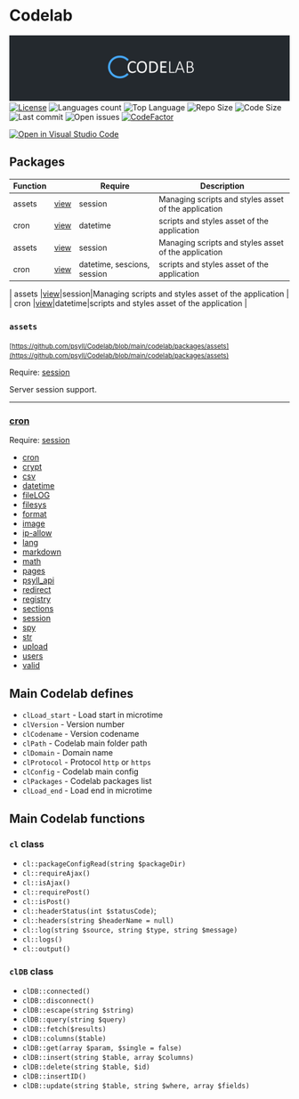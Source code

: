 # Codelab


![Codelab Logo](https://raw.githubusercontent.com/psyll/Codelab/main/docs/assets/logo.png)
[![License](https://badgen.net/badge/license/PPCL)](https://psyll.com/license/ppcl-psyll-public-code-license)
![Languages count](https://img.shields.io/github/languages/count/psyll/Codelab)
![Top Language](https://img.shields.io/github/languages/top/psyll/Codelab)
![Repo Size](https://img.shields.io/github/repo-size/psyll/Codelab)
![Code Size](https://img.shields.io/github/languages/code-size/psyll/Codelab)
![Last commit](https://img.shields.io/github/last-commit/psyll/Codelab)
![Open issues](https://img.shields.io/github/issues-raw/psyll/Codelab)
[![CodeFactor](https://www.codefactor.io/repository/github/psyll/codelab/badge?s=ae31d6f3226bdf7bbf736f7337658a3f3d6a7fbd)](https://www.codefactor.io/repository/github/psyll)

[![Open in Visual Studio Code](https://open.vscode.dev/badges/open-in-vscode.svg)](https://open.vscode.dev/psyll/Codelab)


## Packages

| Function | | Require| Description |
|-------------|-------------|-------------|-------------|
| assets |[view](https://github.com/psyll/Codelab/blob/main/codelab/packages/assets)|session|Managing scripts and styles asset of the application |
| cron |[view](https://github.com/psyll/Codelab/blob/main/codelab/packages/assets)|datetime|scripts and styles asset of the application |
| assets |[view](https://github.com/psyll/Codelab/blob/main/codelab/packages/assets)|session|Managing scripts and styles asset of the application |
| cron |[view](https://github.com/psyll/Codelab/blob/main/codelab/packages/assets)|datetime, sescions, session|scripts and styles asset of the application |

| assets |[view](https://github.com/psyll/Codelab/blob/main/codelab/packages/assets)|session|Managing scripts and styles asset of the application |
| cron |[view](https://github.com/psyll/Codelab/blob/main/codelab/packages/assets)|datetime|scripts and styles asset of the application |


### `assets`

<small>[https://github.com/psyll/Codelab/blob/main/codelab/packages/assets](https://github.com/psyll/Codelab/blob/main/codelab/packages/assets)</small>


Require: [session](https://github.com/psyll/Codelab/blob/main/codelab/packages/session)

Server session support.

---

### [cron](https://github.com/psyll/Codelab/blob/main/codelab/packages/assets)

Require: [session](https://github.com/psyll/Codelab/blob/main/codelab/packages/session)


 -  [cron](https://github.com/psyll/Codelab/blob/main/codelab/packages/cron)
 -  [crypt](https://github.com/psyll/Codelab/blob/main/codelab/packages/crypt)
 -  [csv](https://github.com/psyll/Codelab/blob/main/codelab/packages/csv)
 -  [datetime](https://github.com/psyll/Codelab/blob/main/codelab/packages/datetime)
 -  [fileLOG](https://github.com/psyll/Codelab/blob/main/codelab/packages/fileLOG)
 -  [filesys](https://github.com/psyll/Codelab/blob/main/codelab/packages/filesys)
 -  [format](https://github.com/psyll/Codelab/blob/main/codelab/packages/format)
 -  [image](https://github.com/psyll/Codelab/blob/main/codelab/packages/image)
 -  [ip-allow](https://github.com/psyll/Codelab/blob/main/codelab/packages/ip-allow)
 -  [lang](https://github.com/psyll/Codelab/blob/main/codelab/packages/lang)
 -  [markdown](https://github.com/psyll/Codelab/blob/main/codelab/packages/markdown)
 -  [math](https://github.com/psyll/Codelab/blob/main/codelab/packages/math)
 -  [pages](https://github.com/psyll/Codelab/blob/main/codelab/packages/pages)
 -  [psyll_api](https://github.com/psyll/Codelab/blob/main/codelab/packages/psyll_api)
 -  [redirect](https://github.com/psyll/Codelab/blob/main/codelab/packages/redirect)
 -  [registry](https://github.com/psyll/Codelab/blob/main/codelab/packages/registry)
 -  [sections](https://github.com/psyll/Codelab/blob/main/codelab/packages/sections)
 -  [session](https://github.com/psyll/Codelab/blob/main/codelab/packages/session)
 -  [spy](https://github.com/psyll/Codelab/blob/main/codelab/packages/spy)
 -  [str](https://github.com/psyll/Codelab/blob/main/codelab/packages/str)
 -  [upload](https://github.com/psyll/Codelab/blob/main/codelab/packages/upload)
 -  [users](https://github.com/psyll/Codelab/blob/main/codelab/packages/users)
 -  [valid](https://github.com/psyll/Codelab/blob/main/codelab/packages/valid)

## Main Codelab defines

- `clLoad_start` - Load start in microtime
- `clVersion` - Version number
- `clCodename` - Version codename
- `clPath` - Codelab main folder path
- `clDomain` - Domain name
- `clProtocol` - Protocol `http` or `https`
- `clConfig` - Codelab main config
- `clPackages` - Codelab packages list
- `clLoad_end` - Load end in microtime

## Main Codelab functions

### `cl` class

 - `cl::packageConfigRead(string $packageDir)`
 - `cl::requireAjax()`
 - `cl::isAjax()`
 - `cl::requirePost()`
 - `cl::isPost()`
 - `cl::headerStatus(int $statusCode)`;
 - `cl::headers(string $headerName = null)`
 - `cl::log(string $source, string $type, string $message)`
 - `cl::logs()`
 - `cl::output()`

### `clDB` class

 - `clDB::connected()`
 - `clDB::disconnect()`
 - `clDB::escape(string $string)`
 - `clDB::query(string $query)`
 - `clDB::fetch($results)`
 - `clDB::columns($table)`
 - `clDB::get(array $param, $single = false)`
 - `clDB::insert(string $table, array $columns)`
 - `clDB::delete(string $table, $id)`
 - `clDB::insertID()`
 - `clDB::update(string $table, string $where, array $fields)`